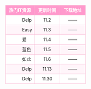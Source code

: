 <!DOCTYPE html>
<html xmlns="http://www.w3.org/1999/xhtml">
<head>
<meta http-equiv="Content-Type" content="text/html; charset=utf-8" />
<title>-dl dt dd表格</title>
<style>
dl,dt,dd{
    margin:0;
    background:#fff5fa;
    font-size:14px;
    }
dl{
    margin:0 auto;
    width:50%;
    border:1px solid #f8b3d0;
    border-bottom:none;
    }
dt{
    font-weight:800;
    background:#ff99cc;
    color:#fff;
    }
dt,dd{
    line-height:30px;
    padding:0 0 0 10px;
    border-bottom:1px solid #f8b3d0;
    height:30px;
    overflow:hidden
    }
dd{
    text-indent:3em;
    }
.fff{
    background:#fff
    }
dt span,dd span{
    display:block;
    float:right;
    font-size:14px;
    border-left:1px solid #f8b3d0;
    text-indent:0em;
    width:80px;
    text-align:center;
    }

</style>
</head>
<body>
<dl class=hb>
<dt><span>下载地址</span><span>更新时间</span>热门IT资源下载</dt>
<dd class=fff><span>——</span><span>11.2</span>Delphi发邮件（SendDLL.dll）应用例子</dd>
<dd><span>——</span><span>11.3</span>EasyCrm 客户资源管理系统 v2011 2.0</dd>
<dd class=fff><span>——</span><span>11.4</span>爱考.NET在线考试系统</dd>
<dd><span>——</span><span>11.5</span>蓝色漂亮的管理员登录页模板</dd>
<dd class=fff><span>——</span><span>11.6</span>如此简洁美观的管理登录模板页</dd>
<dd><span>——</span><span>11.13</span>Delphi 学校学生信息查询系统</dd>
<dd class=fff><span>——</span><span>11.30</span>Delphi图片管理，Access源代码版</dd></dl>
</body>
</html>
